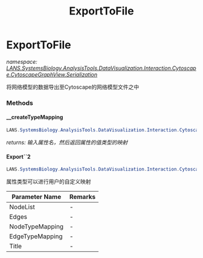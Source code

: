 ﻿---
title: ExportToFile
---

# ExportToFile
_namespace: [LANS.SystemsBiology.AnalysisTools.DataVisualization.Interaction.Cytoscape.CytoscapeGraphView.Serialization](N-LANS.SystemsBiology.AnalysisTools.DataVisualization.Interaction.Cytoscape.CytoscapeGraphView.Serialization.html)_

将网络模型的数据导出至Cytoscape的网络模型文件之中



### Methods

#### __createTypeMapping
```csharp
LANS.SystemsBiology.AnalysisTools.DataVisualization.Interaction.Cytoscape.CytoscapeGraphView.Serialization.ExportToFile.__createTypeMapping(System.Collections.Generic.Dictionary{System.String,System.Type})
```

_returns: 输入属性名，然后返回属性的值类型的映射_

#### Export``2
```csharp
LANS.SystemsBiology.AnalysisTools.DataVisualization.Interaction.Cytoscape.CytoscapeGraphView.Serialization.ExportToFile.Export``2(``0[],``1[],System.Collections.Generic.Dictionary{System.String,System.Type},System.Collections.Generic.Dictionary{System.String,System.Type},System.String)
```
属性类型可以进行用户的自定义映射

|Parameter Name|Remarks|
|--------------|-------|
|NodeList|-|
|Edges|-|
|NodeTypeMapping|-|
|EdgeTypeMapping|-|
|Title|-|



